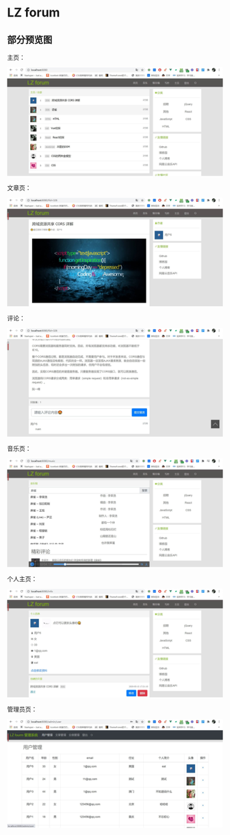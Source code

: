 # LZ forum

## 部分预览图

主页：

![主页](/preview/主页.jpg)

文章页：

![文章页](/preview/文章页.jpg)

评论：

![评论](/preview/评论.jpg)

音乐页：

![音乐页](/preview/音乐页.jpg)

个人主页：

![个人主页](/preview/个人主页.jpg)

管理员页：

![管理员页](/preview/管理员页.jpg)